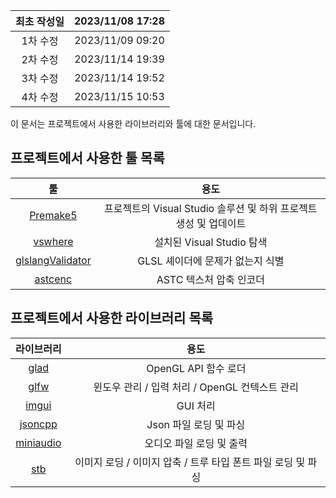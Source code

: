 |최초 작성일 | 2023/11/08 17:28 |
|:---:|:---:|
| 1차 수정 | 2023/11/09 09:20 |
| 2차 수정 | 2023/11/14 19:39 |
| 3차 수정 | 2023/11/14 19:52 |
| 4차 수정 | 2023/11/15 10:53 |

이 문서는 프로젝트에서 사용한 라이브러리와 툴에 대한 문서입니다.
## 프로젝트에서 사용한 툴 목록
| 툴 | 용도 |
|:---:|:---:|
| [Premake5](https://premake.github.io/) | 프로젝트의 Visual Studio 솔루션 및 하위 프로젝트 생성 및 업데이트 |
| [vswhere](https://github.com/microsoft/vswhere) | 설치된 Visual Studio 탐색 |
| [glslangValidator](https://github.com/KhronosGroup/glslang/releases/tag/master-tot)| GLSL 셰이더에 문제가 없는지 식별 |
| [astcenc](https://github.com/ARM-software/astc-encoder) | ASTC 텍스처 압축 인코더 |
## 프로젝트에서 사용한 라이브러리 목록
| 라이브러리 | 용도 |
|:---:|:---:|
| [glad](https://github.com/Dav1dde/glad) | OpenGL API 함수 로더 |
| [glfw](https://github.com/glfw/glfw) | 윈도우 관리 / 입력 처리 / OpenGL 컨텍스트 관리 |
| [imgui](https://github.com/ocornut/imgui) | GUI 처리 |
| [jsoncpp](https://github.com/open-source-parsers/jsoncpp) | Json 파일 로딩 및 파싱 |
| [miniaudio](https://github.com/mackron/miniaudio) | 오디오 파일 로딩 및 출력 |
| [stb](https://github.com/nothings/stb) | 이미지 로딩 / 이미지 압축 / 트루 타입 폰트 파일 로딩 및 파싱  |
